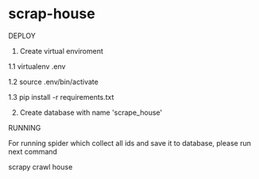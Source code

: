 # scrap-house

DEPLOY

1. Create virtual enviroment

  1.1 virtualenv .env
  
  1.2 source .env/bin/activate
  
  1.3 pip install -r requirements.txt
  
2. Create database with name 'scrape_house'


RUNNING 

For running spider which collect all ids and save it to database, please run next command 

scrapy crawl house
